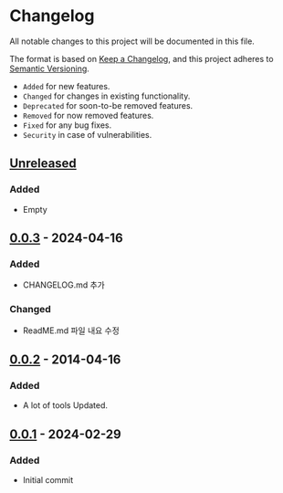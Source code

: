 # Changelog

All notable changes to this project will be documented in this file.

The format is based on [Keep a Changelog](https://keepachangelog.com/en/1.1.0/),
and this project adheres to [Semantic Versioning](https://semver.org/spec/v2.0.0.html).

- ```Added``` for new features.<br>
- ```Changed``` for changes in existing functionality.<br>
- ```Deprecated``` for soon-to-be removed features.<br>
- ```Removed``` for now removed features.<br>
- ```Fixed``` for any bug fixes.<br>
- ```Security``` in case of vulnerabilities.<br>



## [Unreleased]

### Added
- Empty



## [0.0.3] - 2024-04-16

### Added
- CHANGELOG.md 추가

### Changed
- ReadME.md 파일 내요 수정



## [0.0.2] - 2014-04-16

### Added
- A lot of tools Updated.



## [0.0.1] - 2024-02-29

### Added
- Initial commit



[unreleased]: https://github.com/AccelixGames/Accelib/compare/v0.0.3...HEAD
[0.0.3]: https://github.com/AccelixGames/Accelib/compare/v0.0.2...v0.0.3
[0.0.2]: https://github.com/AccelixGames/Accelib/compare/v0.0.1...v0.0.2
[0.0.1]: https://github.com/AccelixGames/Accelib/releases/tag/v0.0.1